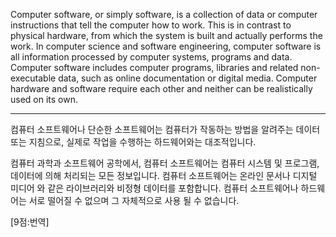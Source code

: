 Computer software, or simply software, is a collection of data or computer instructions that tell the computer how to work. This is in contrast to physical hardware, from which the system is built and actually performs the work. In computer science and software engineering, computer software is all information processed by computer systems, programs and data. Computer software includes computer programs, libraries and related non-executable data, such as online documentation or digital media. Computer hardware and software require each other and neither can be realistically used on its own.

*  *  *
컴퓨터 소프트웨어나 단순한 소프트웨어는 컴퓨터가 작동하는 방법을 알려주는 데이터 또는 지침으로, 실제로 작업을 수행하는 하드웨어와는 대조적입니다.

컴퓨터 과학과 소프트웨어 공학에서, 컴퓨터 소프트웨어는 컴퓨터 시스템 및 프로그램, 데이터에 의해 처리되는 모든 정보입니다.
컴퓨터 소프트웨어는 온라인 문서나 디지털 미디어 와 같은 라이브러리와 비정형 데이터를 포함합니다.
컴퓨터 소프트웨어나 하드웨어는 서로 떨어질 수 없으며 그 자체적으로 사용 될 수 없습니다.

[9점:번역]
